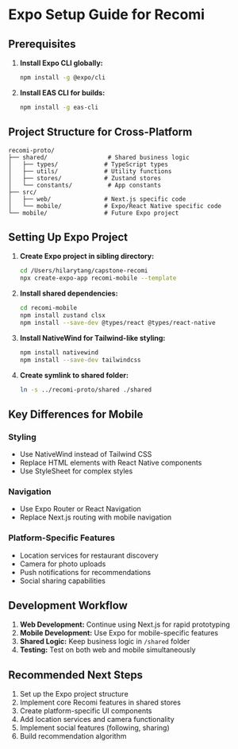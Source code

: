 # Expo Setup Guide for Recomi

## Prerequisites

1. **Install Expo CLI globally:**
   ```bash
   npm install -g @expo/cli
   ```

2. **Install EAS CLI for builds:**
   ```bash
   npm install -g eas-cli
   ```

## Project Structure for Cross-Platform

```
recomi-proto/
├── shared/                 # Shared business logic
│   ├── types/             # TypeScript types
│   ├── utils/             # Utility functions
│   ├── stores/            # Zustand stores
│   └── constants/          # App constants
├── src/
│   ├── web/               # Next.js specific code
│   └── mobile/            # Expo/React Native specific code
└── mobile/                # Future Expo project
```

## Setting Up Expo Project

1. **Create Expo project in sibling directory:**
   ```bash
   cd /Users/hilarytang/capstone-recomi
   npx create-expo-app recomi-mobile --template
   ```

2. **Install shared dependencies:**
   ```bash
   cd recomi-mobile
   npm install zustand clsx
   npm install --save-dev @types/react @types/react-native
   ```

3. **Install NativeWind for Tailwind-like styling:**
   ```bash
   npm install nativewind
   npm install --save-dev tailwindcss
   ```

4. **Create symlink to shared folder:**
   ```bash
   ln -s ../recomi-proto/shared ./shared
   ```

## Key Differences for Mobile

### Styling
- Use NativeWind instead of Tailwind CSS
- Replace HTML elements with React Native components
- Use StyleSheet for complex styles

### Navigation
- Use Expo Router or React Navigation
- Replace Next.js routing with mobile navigation

### Platform-Specific Features
- Location services for restaurant discovery
- Camera for photo uploads
- Push notifications for recommendations
- Social sharing capabilities

## Development Workflow

1. **Web Development:** Continue using Next.js for rapid prototyping
2. **Mobile Development:** Use Expo for mobile-specific features
3. **Shared Logic:** Keep business logic in `/shared` folder
4. **Testing:** Test on both web and mobile simultaneously

## Recommended Next Steps

1. Set up the Expo project structure
2. Implement core Recomi features in shared stores
3. Create platform-specific UI components
4. Add location services and camera functionality
5. Implement social features (following, sharing)
6. Build recommendation algorithm
